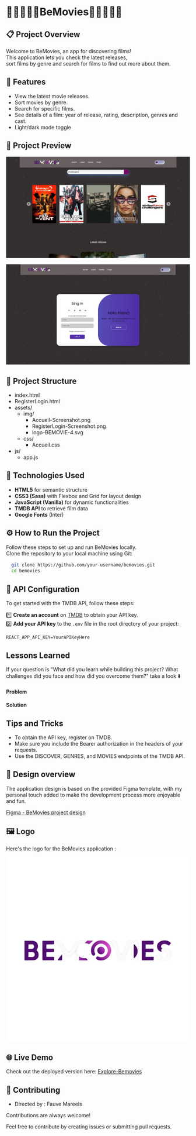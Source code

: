 
# 🍿🍿🍿🍿🍿BeMovies🍿🍿🍿🍿🍿
## 📋 Project Overview
Welcome to BeMovies, an app for discovering films!  
This application lets you check the latest releases,  
sort films by genre and search for films to find out more about them. 

## 📱 Features

- View the latest movie releases.
- Sort movies by genre.
- Search for specific films.
- See details of a film: year of release, rating, description, genres and cast.
- Light/dark mode toggle

## 📸 Project Preview

![BeMovies Accueil.html-Screenshot](assets/img/Accueil.html-Screenshot.png)

![BeMovies RegisterLogin.html-Screenshot](assets/img/RegisterLogin.html-Screenshot.png)

## 📂 Project Structure
- index.html
- RegisterLogin.html
- assets/
  - img/
    - Accueil-Screenshot.png
    - RegisterLogin-Screenshot.png
    - logo-BEMOVIE-4.svg
  - css/
    - Accueil.css
- js/
  - app.js

## 🚀 Technologies Used

- **HTML5** for semantic structure  
- **CSS3 (Sass)** with Flexbox and Grid for layout design  
- **JavaScript (Vanilla)** for dynamic functionalities  
- **TMDB API** to retrieve film data  
- **Google Fonts** (Inter)

## ⚙️ How to Run the Project

Follow these steps to set up and run BeMovies locally.        
Clone the repository to your local machine using Git:

```bash
  git clone https://github.com/your-username/bemovies.git
  cd bemovies
```
    
## 🔑 API Configuration

To get started with the TMDB API, follow these steps:

1️⃣ **Create an account** on [TMDB](https://www.themoviedb.org/) to obtain your API key.  
2️⃣ **Add your API key** to the `.env` file in the root directory of your project:  

```env
REACT_APP_API_KEY=YourAPIKeyHere
```

## Lessons Learned

 If your question is "What did you learn while building this project? What challenges did you face and how did you overcome them?" take a look ⬇️

#### Problem



#### Solution


## Tips and Tricks

- To obtain the API key, register on TMDB.
- Make sure you include the Bearer authorization in the headers of your requests.
- Use the DISCOVER, GENRES, and MOVIES endpoints of the TMDB API.
  
## 🎨 Design overview
The application design is based on the provided Figma template, with my personal touch added to make the development process more enjoyable and fun.

[Figma - BeMovies project design](https://www.figma.com/proto/jT6U3cABdKEUDRVTUJSbQd/BeMovies?node-id=1-2&p=f&t=fyC6QQ80OmNlIvq7-0&scaling=min-zoom&content-scaling=fixed&page-id=0%3A1)

## 🖼️ Logo
Here's the logo for the BeMovies application :

![Logo BeMovies](assets/img/logo-BEMOVIE-4.svg)


## 🌐 Live Demo

Check out the deployed version here: [Explore-Bemovies](https://fauve-mce.github.io/BEmovies/)


## 🎥 Contributing

- Directed by : Fauve Mareels


Contributions are always welcome!

Feel free to contribute by creating issues or submitting pull requests.
